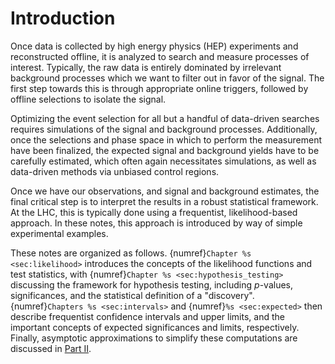 # Introduction

Once data is collected by high energy physics (HEP) experiments and reconstructed offline, it is analyzed to search and measure processes of interest.
Typically, the raw data is entirely dominated by irrelevant background processes which we want to filter out in favor of the signal.
The first step towards this is through appropriate online triggers, followed by offline selections to isolate the signal.

Optimizing the event selection for all but a handful of data-driven searches requires simulations of the signal and background processes.
Additionally, once the selections and phase space in which to perform the measurement have been finalized, the expected signal and background yields have to be carefully estimated, which often again necessitates simulations, as well as data-driven methods via unbiased control regions.

Once we have our observations, and signal and background estimates, the final critical step is to interpret the results in a robust statistical framework.
At the LHC, this is typically done using a frequentist, likelihood-based approach.
In these notes, this approach is introduced by way of simple experimental examples.

These notes are organized as follows.
{numref}`Chapter %s <sec:likelihood>` introduces the concepts of the likelihood functions and test statistics, with {numref}`Chapter %s <sec:hypothesis_testing>` discussing the framework for hypothesis testing, including $p$-values, significances, and the statistical definition of a "discovery".
{numref}`Chapters %s <sec:intervals>` and {numref}`%s <sec:expected>` then describe frequentist confidence intervals and upper limits, and the important concepts of expected significances and limits, respectively.
Finally, asymptotic approximations to simplify these computations are discussed in [Part II](./05-asymptotic-form-mle.ipynb).